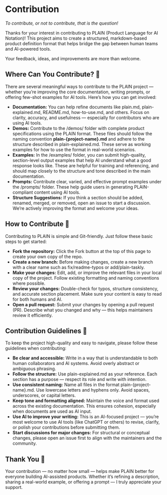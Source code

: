 # Contribution
_To contribute, or not to contribute, that is the question!_

Thanks for your interest in contributing to PLAIN (Product Language for AI Notation)!
This project aims to create a structured, markdown-based product definition format that helps bridge the gap between human teams and AI-powered tools.

Your feedback, ideas, and improvements are more than welcome.

## Where Can You Contribute? 📌

There are several meaningful ways to contribute to the PLAIN project — whether you’re improving the core documentation, writing prompts, or offering few-shot examples for AI tools. Here’s how you can get involved:

- **Documentation:** You can help refine documents like plain.md, plain-explained.md, README.md, how-to-use.md, and others. Focus on clarity, accuracy, and usefulness — especially for contributors who are using AI tools.
- **Demos:** Contribute to the /demos/ folder with complete product specifications using the PLAIN format. These files should follow the naming convention **plain-{project-name}.md** and adhere to the structure described in plain-explained.md. These serve as working examples for how to use the format in real-world scenarios.
- **Examples:** In the /examples/ folder, you can submit high-quality, section-level output examples that help AI understand what a good response looks like. These are helpful for training and referencing, and should map closely to the structure and tone described in the main documentation.
- **Prompts:** Contribute clear, varied, and effective prompt examples under the /prompts/ folder. These help guide users in generating PLAIN-compliant content using AI tools.
- **Structure Suggestions:** If you think a section should be added, renamed, merged, or removed, open an issue to start a discussion. We’re actively improving the format and welcome your ideas.

## How to Contribute 🧭

Contributing to PLAIN is simple and Git-friendly. Just follow these basic steps to get started:
- **Fork the repository:** Click the Fork button at the top of this page to create your own copy of the repo.
- **Create a new branch:** Before making changes, create a new branch with a clear name such as fix/readme-typos or add/plain-taskly.
- **Make your changes:** Edit, add, or improve the relevant files in your local copy of the project. Follow existing formatting and naming conventions where possible.
- **Review your changes:** Double-check for typos, structure consistency, and accurate section placement. Make sure your content is easy to read for both humans and AI.
- **Open a pull request:** Submit your changes by opening a pull request (PR). Describe what you changed and why — this helps maintainers review it efficiently.

## Contribution Guidelines 📐

To keep the project high-quality and easy to navigate, please follow these guidelines when contributing:
- **Be clear and accessible:** Write in a way that is understandable to both human collaborators and AI systems. Avoid overly abstract or ambiguous phrasing.
- **Follow the structure:** Use plain-explained.md as your reference. Each section has a purpose — respect its role and write with intention.
- **Use consistent naming:** Name all files in the format plain-{project-name}.md. Use lowercase letters and hyphens only. Avoid spaces, underscores, or capital letters.
- **Keep tone and formatting aligned:** Maintain the voice and format used across the existing documentation. This ensures cohesion, especially when documents are used as AI input.
- **Use AI to improve your writing:** This is an AI-focused project — you’re most welcome to use AI tools (like ChatGPT or others) to revise, clarify, or polish your contributions before submitting them.
- **Start discussions for major changes:** For structural or conceptual changes, please open an issue first to align with the maintainers and the community.

## Thank You 🙌

Your contribution — no matter how small — helps make PLAIN better for everyone building AI-assisted products.
Whether it’s refining a description, sharing a real-world example, or offering a prompt — I truly appreciate your support.
